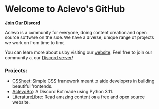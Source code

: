 # Welcome to Aclevo's GitHub

**[Join Our Discord](https://discord.gg/C6QVUKnJRq)**

Aclevo is a community for everyone, doing content creation and open source software on the side. We have a diverse, unique range of projects we work on from time to time.

You can learn more about us by visiting our [website](https://aclevo.com/). Feel free to join our community at our [Discord server](https://discord.gg/C6QVUKnJRq)!

### Projects:
- [CSSheet](https://github.com/Aclevo/cssheet): Simple CSS framework meant to aide developers in building beautiful frontends.
- [AclevoBot](https://github.com/Aclevo/AclevoBot): A Discord Bot made using Python 3.11.
- [LiteratureLibre](https://github.com/Aclevo/LiteratureLibre): Read amazing content on a free and open source website.
